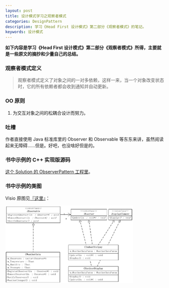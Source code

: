 ```yaml
---
layout: post
title: 设计模式学习之观察者模式
categories: DesignPattern
description: 学习《Head First 设计模式》第二部分《观察者模式》的笔记。
keywords: 设计模式
---
```


**如下内容是学习《Head First 设计模式》第二部分《观察者模式》所得，主要就是一些原文的摘抄和少量自己的总结。**

### 观察者模式定义

>观察者模式定义了对象之间的一对多依赖，这样一来，当一个对象改变状态时，它的所有依赖者都会收到通知并自动更新。

### OO 原则

1. 为交互对象之间的松耦合设计而努力<!-- more -->。

### 吐槽

作者直接使用 Java 标准库里的 Observer 和 Observable 等东东来讲，虽然阅读起来无障碍……但是。好吧，也没啥好但是的。

### 书中示例的 C++ 实现版源码

<a href="https://github.com/mzlogin/DesignPatternDemos" target="_blank">这个 Solution 的 ObserverPattern 工程里</a>。

### 书中示例的类图

Visio 原图见<a href="https://github.com/mzlogin/DesignPatternDemos/blob/master/DesignPatternDemos.vsd" target="_blank">『这里』</a>：

<img src="/images/posts/designpattern/ObserverPattern.png" width="80%" alt="Observer Pattern UML Class Diagram" />
